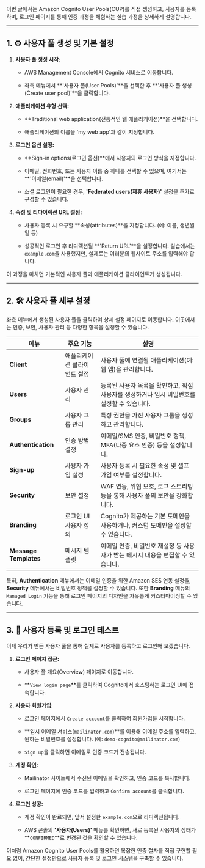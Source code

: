 
이번 글에서는 Amazon Cognito User Pools(CUP)를 직접 생성하고, 사용자를 등록하며, 로그인 페이지를 통해 인증 과정을 체험하는 실습 과정을 상세하게 설명합니다.

---

## 1. ⚙️ 사용자 풀 생성 및 기본 설정

1. **사용자 풀 생성 시작:**
    
    - AWS Management Console에서 Cognito 서비스로 이동합니다.
        
    - 좌측 메뉴에서 **'사용자 풀(User Pools)'**을 선택한 후 **'사용자 풀 생성(Create user pool)'**을 클릭합니다.
        
2. **애플리케이션 유형 선택:**
    
    - **Traditional web application(전통적인 웹 애플리케이션)**을 선택합니다.
        
    - 애플리케이션의 이름을 'my web app'과 같이 지정합니다.
        
3. **로그인 옵션 설정:**
    
    - **Sign-in options(로그인 옵션)**에서 사용자의 로그인 방식을 지정합니다.
        
    - 이메일, 전화번호, 또는 사용자 이름 중 하나를 선택할 수 있으며, 여기서는 **'이메일(email)'**을 선택합니다.
        
    - 소셜 로그인이 필요한 경우, **'Federated users(제휴 사용자)'** 설정을 추가로 구성할 수 있습니다.
        
4. **속성 및 리다이렉션 URL 설정:**
    
    - 사용자 등록 시 요구할 **속성(attributes)**을 지정합니다. (예: 이름, 생년월일 등)
        
    - 성공적인 로그인 후 리디렉션될 **'Return URL'**을 설정합니다. 실습에서는 `example.com`을 사용했지만, 실제로는 여러분의 웹사이트 주소를 입력해야 합니다.
        

이 과정을 마치면 기본적인 사용자 풀과 애플리케이션 클라이언트가 생성됩니다.

---

## 2. 🛠️ 사용자 풀 세부 설정

좌측 메뉴에서 생성된 사용자 풀을 클릭하여 상세 설정 페이지로 이동합니다. 이곳에서는 인증, 보안, 사용자 관리 등 다양한 항목을 설정할 수 있습니다.

|메뉴|주요 기능|설명|
|---|---|---|
|**Client**|애플리케이션 클라이언트 설정|사용자 풀에 연결될 애플리케이션(예: 웹 앱)을 관리합니다.|
|**Users**|사용자 관리|등록된 사용자 목록을 확인하고, 직접 사용자를 생성하거나 임시 비밀번호를 설정할 수 있습니다.|
|**Groups**|사용자 그룹 관리|특정 권한을 가진 사용자 그룹을 생성하고 관리합니다.|
|**Authentication**|인증 방법 설정|이메일/SMS 인증, 비밀번호 정책, MFA(다중 요소 인증) 등을 설정합니다.|
|**Sign-up**|사용자 가입 설정|사용자 등록 시 필요한 속성 및 셀프 가입 여부를 설정합니다.|
|**Security**|보안 설정|WAF 연동, 위협 보호, 로그 스트리밍 등을 통해 사용자 풀의 보안을 강화합니다.|
|**Branding**|로그인 UI 사용자 정의|Cognito가 제공하는 기본 도메인을 사용하거나, 커스텀 도메인을 설정할 수 있습니다.|
|**Message Templates**|메시지 템플릿|이메일 인증, 비밀번호 재설정 등 사용자가 받는 메시지 내용을 편집할 수 있습니다.|

특히, **Authentication** 메뉴에서는 이메일 인증을 위한 Amazon SES 연동 설정을, **Security** 메뉴에서는 비밀번호 정책을 설정할 수 있습니다. 또한 **Branding** 메뉴의 `Managed Login` 기능을 통해 로그인 페이지의 디자인을 자유롭게 커스터마이징할 수 있습니다.

---

## 3. 🧪 사용자 등록 및 로그인 테스트

이제 우리가 만든 사용자 풀을 통해 실제로 사용자를 등록하고 로그인해 보겠습니다.

1. **로그인 페이지 접근:**
    
    - 사용자 풀 개요(Overview) 페이지로 이동합니다.
        
    - **`View login page`**를 클릭하여 Cognito에서 호스팅하는 로그인 UI에 접속합니다.
        
2. **사용자 회원가입:**
    
    - 로그인 페이지에서 `Create account`를 클릭하여 회원가입을 시작합니다.
        
    - **임시 이메일 서비스(`mailinator.com`)**를 이용해 이메일 주소를 입력하고, 원하는 비밀번호를 설정합니다. (예: `demo-cognito@mailinator.com`)
        
    - `Sign up`을 클릭하면 이메일로 인증 코드가 전송됩니다.
        
3. **계정 확인:**
    
    - Mailinator 사이트에서 수신된 이메일을 확인하고, 인증 코드를 복사합니다.
        
    - 로그인 페이지에 인증 코드를 입력하고 `Confirm account`를 클릭합니다.
        
4. **로그인 성공:**
    
    - 계정 확인이 완료되면, 앞서 설정한 `example.com`으로 리디렉션됩니다.
        
    - AWS 콘솔의 **'사용자(Users)'** 메뉴를 확인하면, 새로 등록된 사용자의 상태가 **`CONFIRMED`**로 변경된 것을 확인할 수 있습니다.
        

이처럼 Amazon Cognito User Pools를 활용하면 복잡한 인증 절차를 직접 구현할 필요 없이, 간단한 설정만으로 사용자 등록 및 로그인 시스템을 구축할 수 있습니다.